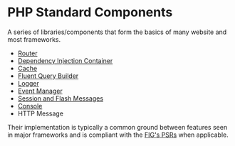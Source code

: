 # PHP Standard Components

A series of libraries/components that form the basics of many website and most frameworks.

- [Router](doc/router.md)
- [Dependency Injection Container](doc/container.md)
- [Cache](doc/cache.md)
- [Fluent Query Builder](doc/querybuilder.md)
- [Logger](doc/logger.md)
- [Event Manager](doc/event.md)
- [Session and Flash Messages](doc/session.md)
- [Console](doc/console.md)
- HTTP Message

Their implementation is typically a common ground between features seen in major frameworks and is compliant with the [FIG's PSRs](http://www.php-fig.org/psr) when applicable.
